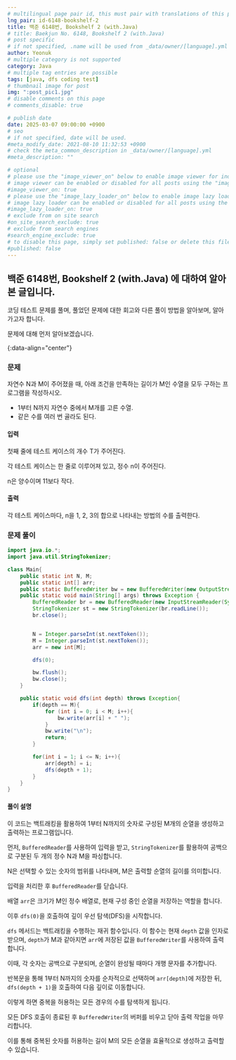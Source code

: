 ```yaml
---
# multilingual page pair id, this must pair with translations of this page. (This name must be unique)
lng_pair: id-6148-bookshelf-2
title: 백준 6148번, Bookshelf 2 (with.Java)
# title: Baekjun No. 6148, Bookshelf 2 (with.Java)
# post specific
# if not specified, .name will be used from _data/owner/[language].yml
author: Yeonuk
# multiple category is not supported
category: Java
# multiple tag entries are possible
tags: [java, dfs coding test]
# thumbnail image for post
img: ":post_pic1.jpg"
# disable comments on this page
# comments_disable: true

# publish date
date: 2025-03-07 09:00:00 +0900
# seo
# if not specified, date will be used.
#meta_modify_date: 2021-08-10 11:32:53 +0900
# check the meta_common_description in _data/owner/[language].yml
#meta_description: ""

# optional
# please use the "image_viewer_on" below to enable image viewer for individual pages or posts (_posts/ or [language]/_posts folders).
# image viewer can be enabled or disabled for all posts using the "image_viewer_posts: true" setting in _data/conf/main.yml.
#image_viewer_on: true
# please use the "image_lazy_loader_on" below to enable image lazy loader for individual pages or posts (_posts/ or [language]/_posts folders).
# image lazy loader can be enabled or disabled for all posts using the "image_lazy_loader_posts: true" setting in _data/conf/main.yml.
#image_lazy_loader_on: true
# exclude from on site search
#on_site_search_exclude: true
# exclude from search engines
#search_engine_exclude: true
# to disable this page, simply set published: false or delete this file
#published: false
---
```


<!-- outline-start -->

## 백준 6148번, Bookshelf 2 (with.Java) 에 대하여 알아본 글입니다.

코딩 테스트 문제를 풀며, 풀었던 문제에 대한 회고와 다른 풀이 방법을 알아보며, 알아가고자 합니다.

문제에 대해 먼저 알아보겠습니다.

{:data-align="center"}

<!-- outline-end -->

### 문제

자연수 N과 M이 주어졌을 때, 아래 조건을 만족하는 길이가 M인 수열을 모두 구하는 프로그램을 작성하시오.

- 1부터 N까지 자연수 중에서 M개를 고른 수열.
- 같은 수를 여러 번 골라도 된다.

#### 입력

첫째 줄에 테스트 케이스의 개수 T가 주어진다.

각 테스트 케이스는 한 줄로 이루어져 있고, 정수 n이 주어진다.

n은 양수이며 11보다 작다.

#### 출력

각 테스트 케이스마다, n을 1, 2, 3의 합으로 나타내는 방법의 수를 출력한다.

### 문제 풀이

```java
import java.io.*;
import java.util.StringTokenizer;

class Main{
    public static int N, M;
    public static int[] arr;
    public static BufferedWriter bw = new BufferedWriter(new OutputStreamWriter(System.out));
    public static void main(String[] args) throws Exception {
        BufferedReader br = new BufferedReader(new InputStreamReader(System.in));
        StringTokenizer st = new StringTokenizer(br.readLine());
        br.close();


        N = Integer.parseInt(st.nextToken());
        M = Integer.parseInt(st.nextToken());
        arr = new int[M];

        dfs(0);

        bw.flush();
        bw.close();
    }

    public static void dfs(int depth) throws Exception{
        if(depth == M){
            for (int i = 0; i < M; i++){
                bw.write(arr[i] + " ");
            }
            bw.write("\n");
            return;
        }

        for(int i = 1; i <= N; i++){
            arr[depth] = i;
            dfs(depth + 1);
        }
    }
}
```

#### 풀이 설명

이 코드는 백트래킹을 활용하여 1부터 N까지의 숫자로 구성된 M개의 순열을 생성하고 출력하는 프로그램입니다.

먼저, `BufferedReader`를 사용하여 입력을 받고, `StringTokenizer`를 활용하여 공백으로 구분된 두 개의 정수 N과 M을 파싱합니다.

N은 선택할 수 있는 숫자의 범위를 나타내며, M은 출력할 순열의 길이를 의미합니다.

입력을 처리한 후 `BufferedReader`를 닫습니다.

배열 `arr`은 크기가 M인 정수 배열로, 현재 구성 중인 순열을 저장하는 역할을 합니다.

이후 `dfs(0)`을 호출하여 깊이 우선 탐색(DFS)을 시작합니다.

`dfs` 메서드는 백트래킹을 수행하는 재귀 함수입니다. 이 함수는 현재 `depth` 값을 인자로 받으며, `depth`가 M과 같아지면 `arr`에 저장된 값을 `BufferedWriter`를 사용하여 출력합니다.

이때, 각 숫자는 공백으로 구분되며, 순열이 완성될 때마다 개행 문자를 추가합니다.

반복문을 통해 1부터 N까지의 숫자를 순차적으로 선택하며 `arr[depth]`에 저장한 뒤, `dfs(depth + 1)`을 호출하여 다음 깊이로 이동합니다.

이렇게 하면 중복을 허용하는 모든 경우의 수를 탐색하게 됩니다.

모든 DFS 호출이 종료된 후 `BufferedWriter`의 버퍼를 비우고 닫아 출력 작업을 마무리합니다.

이를 통해 중복된 숫자를 허용하는 길이 M의 모든 순열을 효율적으로 생성하고 출력할 수 있습니다.
